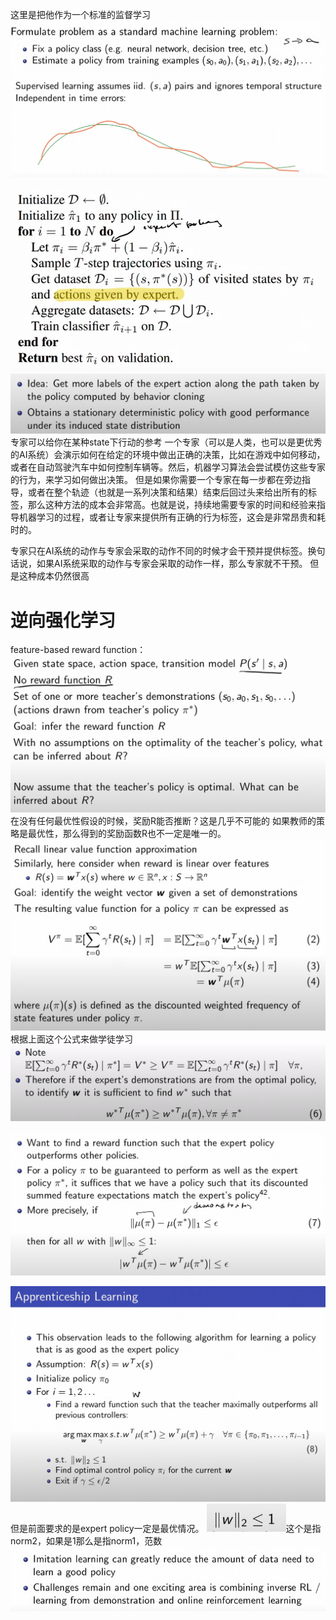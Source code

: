 这里是把他作为一个标准的监督学习
![](images/Pasted%20image%2020230803211314.png)
![](images/Pasted%20image%2020230803211523.png)

![](images/Pasted%20image%2020230803212749.png)
![](images/Pasted%20image%2020230803212806.png)
专家可以给你在某种state下行动的参考
一个专家（可以是人类，也可以是更优秀的AI系统）会演示如何在给定的环境中做出正确的决策，比如在游戏中如何移动，或者在自动驾驶汽车中如何控制车辆等。然后，机器学习算法会尝试模仿这些专家的行为，来学习如何做出决策。
但是如果你需要一个专家在每一步都在旁边指导，或者在整个轨迹（也就是一系列决策和结果）结束后回过头来给出所有的标签，那么这种方法的成本会非常高。也就是说，持续地需要专家的时间和经验来指导机器学习的过程，或者让专家来提供所有正确的行为标签，这会是非常昂贵和耗时的。


专家只在AI系统的动作与专家会采取的动作不同的时候才会干预并提供标签。换句话说，如果AI系统采取的动作与专家会采取的动作一样，那么专家就不干预。
但是这种成本仍然很高



# 逆向强化学习

feature-based reward function：
![](images/Pasted%20image%2020230803215217.png)
在没有任何最优性假设的时候，奖励R能否推断？这是几乎不可能的
如果教师的策略是最优性，那么得到的奖励函数R也不一定是唯一的。
![](images/Pasted%20image%2020230803220418.png)
根据上面这个公式来做学徒学习
![](images/Pasted%20image%2020230803220951.png)

![](images/Pasted%20image%2020230803221515.png)




![](images/Pasted%20image%2020230803222129.png)
但是前面要求的是expert policy一定是最优情况。
![](images/Pasted%20image%2020230803222358.png)这个是指norm2，如果是1那么是指norm1，范数
![](images/Pasted%20image%2020230803223205.png)
















